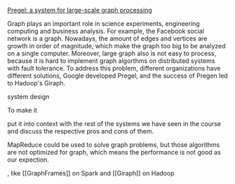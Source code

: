 [Pregel: a system for large-scale graph processing](https://dl.acm.org/citation.cfm?id=1807184)

Graph plays an important role in science experiments, engineering computing and business analysis. For example, the Facebook social network is a graph. Nowadays, the amount of edges and vertices are growth in order of magnitude, which make the graph too big to be analyzed on a single computer. Moreover, large graph also is not easy to process, because it is hard to implement graph algorthms on distributed systems with fault tolerance. To address this problem, different organizations have different solutions, Google developed Pregel, and the success of Pregen led to Hadoop's Giraph.

system design

To make it 



put it into context with the rest of the systems we have seen in the course and discuss the respective pros and cons of them.


MapReduce could be used to solve graph problems, but those algorithms are not optimized for graph, which means the performance is not good as our expection. 

, like [[GraphFrames]] on Spark and [[Giraph]] on Hadoop